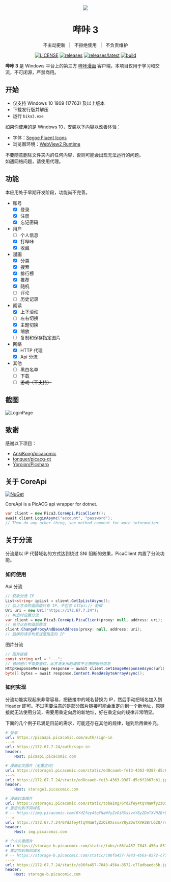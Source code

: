 <div align="center">
<img src="https://os.scighost.com/pica3/repo/logo.png" />
</div>

<div align="center">

# 哔咔 3

不主动更新 &nbsp; | &nbsp; 不拒绝使用 &nbsp; | &nbsp; 不负责维护

[![LICENSE](https://img.shields.io/github/license/Scighost/Pica3)](https://github.com/Scighost/Pica3/blob/main/LICENSE)
[![releases](https://img.shields.io/github/downloads/Scighost/Pica3/total)](https://github.com/Scighost/Pica3/releases)
[![releases/latest](https://img.shields.io/github/downloads/Scighost/Pica3/latest/total)](https://github.com/Scighost/Pica3/releases/latest)
[![build](https://img.shields.io/github/workflow/status/Scighost/Pica3/Build%20Dev%20Version)](https://github.com/Scighost/Pica3/actions)

</div>

**哔咔 3** 是 Windows 平台上的第三方 [哔咔漫画](http://picacgp.com/) 客户端，本项目仅用于学习和交流，不可闭源，严禁商用。

## 开始

- 仅支持 Windows 10 1809 (17763) 及以上版本
- 下载发行版并解压
- 运行 `bika3.exe`

如果你使用的是 Windows 10，安装以下内容以改善体验：

- 字体：[Segoe Fluent Icons](https://os.scighost.com/pica3/app/Segoe-Fluent-Icons.zip)
- 浏览器环境：[WebView2 Runtime](https://go.microsoft.com/fwlink/p/?LinkId=2124703)

不要随意删除文件夹内的任何内容，否则可能会出现无法运行的问题。  
如遇网络问题，请使用代理。

## 功能

本应用处于早期开发阶段，功能尚不完善。

- 账号
  - [x] 登录
  - [x] 注册
  - [x] 忘记密码
- 用户
  - [ ] 个人信息
  - [x] 打哔咔
  - [x] 收藏
- 漫画
  - [x] 分类
  - [x] 搜索
  - [x] 排行榜
  - [x] 推荐
  - [x] 随机
  - [ ] 评论
  - [ ] 历史记录
- 阅读
  - [x] 上下滚动
  - [ ] 左右切换
  - [x] 主题切换
  - [x] 缩放
  - [ ] 复制和保存指定图片
- 网络
  - [x] HTTP 代理
  - [x] Api 分流
- 其他
  - [ ] 黑白名单
  - [ ] 下载
  - [ ] ~~游戏（不支持）~~

## 截图

![LoginPage](https://os.scighost.com/pica3/repo/LoginPage.webp)

## 致谢

感谢以下项目：

- [AnkiKong/picacomic](https://github.com/AnkiKong/picacomic)
- [tonquer/picacg-qt](https://github.com/tonquer/picacg-qt)
- [Yoroion/Picsharp](https://github.com/Yoroion/Picsharp)

## 关于 CoreApi

[![NuGet](https://img.shields.io/nuget/v/Pica3.CoreApi)](https://www.nuget.org/packages/Pica3.CoreApi)

CoreApi is a PicACG api wrapper for dotnet.

``` cs
var client = new Pica3.CoreApi.PicaClient();
await client.LoginAsync("account", "password");
// Then do any other thing, see method comment for more information.
```

## 关于分流

分流是以 IP 代替域名的方式达到绕过 SNI 阻断的效果，PicaClient 内置了分流功能。

### 如何使用

Api 分流

``` cs
// 获取分流 IP
List<string> ipList = client.GetIpListAsync();
// 以上方法的返回值只有 IP，不包含 https:// 前缀
Uri uri = new Uri("https://172.67.7.24");
// 构造时设置分流
var client = new Pica3.CoreApi.PicaClient(proxy: null, address: uri);
// 也可以在构造后修改
client.ChangeProxyAndBaseAddress(proxy: null, address: uri);
// 后续的请求均发送至指定的 IP
```

图片分流

``` cs
// 图片链接
const string url = "...";
// 访问图片不需要鉴权，此方法发出的请求不会携带账号信息
HttpResponseMessage response = await client.GetImageResponseAsync(url);
byte[] bytes = await response.Content.ReadAsByteArrayAsync();
```

### 如何实现

分流功能实现起来非常容易，把链接中的域名替换为 IP，然后手动把域名加入到 Header 即可。不过需要注意的是部分图片链接可能会重定向到一个新地址，原链接就无法使用分流，需要用重定向后的新地址，好在重定向的规律非常明显。

下面的几个例子已满足目前的需求，可能还存在其他的规律，碰到后再做补充。

``` yaml
# 登录
url: https://picaapi.picacomic.com/auth/sign-in
--->
url: https://172.67.7.24/auth/sign-in
header:
    Host: picaapi.picacomic.com
```

``` yaml
# 漫画正文图片（无重定向）
url: https://storage1.picacomic.com/static/ed8caaeb-fe13-4363-9387-d5c6f2867cb1.jpg
--->
url: https://172.67.7.24/static/ed8caaeb-fe13-4363-9387-d5c6f2867cb1.jpg
header:
    Host: storage1.picacomic.com
```

``` yaml
# 漫画封面图片
url: https://storage1.picacomic.com/static/tobeimg/6YdZfey4tqYNaWfyZzOiRXssvxY8yZDoTXVH2BrL62Q/rs:fill:300:400:0/g:sm/aHR0cHM6Ly9zdG9yYWdlMS5waWNhY29taWMuY29tL3N0YXRpYy8wMDJhNzZmYi0wY2Q1LTQ4ODktOWQwMC01ODFhMDUyN2Q3YzkuanBn.jpg
# 重定向到不同域名
# -- https://img.picacomic.com/6YdZfey4tqYNaWfyZzOiRXssvxY8yZDoTXVH2BrL62Q/rs:fill:300:400:0/g:sm/aHR0cHM6Ly9zdG9yYWdlMS5waWNhY29taWMuY29tL3N0YXRpYy8wMDJhNzZmYi0wY2Q1LTQ4ODktOWQwMC01ODFhMDUyN2Q3YzkuanBn.jpg
--->
url: https://172.67.7.24/6YdZfey4tqYNaWfyZzOiRXssvxY8yZDoTXVH2BrL62Q/rs:fill:300:400:0/g:sm/aHR0cHM6Ly9zdG9yYWdlMS5waWNhY29taWMuY29tL3N0YXRpYy8wMDJhNzZmYi0wY2Q1LTQ4ODktOWQwMC01ODFhMDUyN2Q3YzkuanBn.jpg
header:
    Host: img.picacomic.com
```

``` yaml
# 个人头像图片
url: https://storage-b.picacomic.com/static/tobs/c86fa457-7843-456a-8572-c77adbaedc5b.jpg
# 重定向到相同域名
# -- https://storage-b.picacomic.com/static/c86fa457-7843-456a-8572-c77adbaedc5b.jpg
--->
url: https://172.67.7.24/static/c86fa457-7843-456a-8572-c77adbaedc5b.jpg
header:
    Host: storage-b.picacomic.com
```

